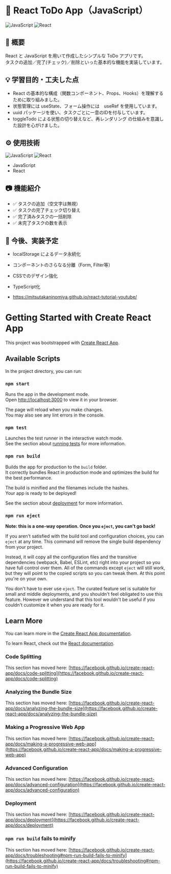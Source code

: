 # 📝 React ToDo App（JavaScript）

![JavaScript](https://img.shields.io/badge/Code-JavaScript-F7DF1E?logo=javascript&logoColor=black)
![React](https://img.shields.io/badge/Library-React-61DAFB?logo=react&logoColor=black)

## 📌 概要

React と JavaScript を用いて作成したシンプルな ToDo アプリです。  
タスクの追加／完了(チェック)／削除といった基本的な機能を実装しています。

## 💡 学習目的・工夫した点

- React の基本的な構成（関数コンポーネント、Props、Hooks）を理解するために取り組みました。
- 状態管理には useState、フォーム操作には　useRef を使用しています。
- uuid パッケージを使い、タスクごとに一意のIDを付与しています。
- toggleTodo による状態の切り替えなど、再レンダリング の仕組みを意識した設計を心がけました。

## ⚙ 使用技術
![JavaScript](https://img.shields.io/badge/Code-JavaScript-F7DF1E?logo=javascript&logoColor=black)
![React](https://img.shields.io/badge/Library-React-61DAFB?logo=react&logoColor=black)
- JavaScript
- React

## 📷 機能紹介

- ✅ タスクの追加（空文字は無視）
- ✅ タスクの完了チェック切り替え
- ✅ 完了済みタスクの一括削除
- ✅ 未完了タスクの数を表示

## 🚀 今後、実装予定

- localStorage によるデータ永続化
- コンポーネントのさらなる分離（Form, Filter等）
- CSSでのデザイン強化
- TypeScript化

- https://mitsutakaninomiya.github.io/react-tutorial-youtube/



# Getting Started with Create React App

This project was bootstrapped with [Create React App](https://github.com/facebook/create-react-app).

## Available Scripts

In the project directory, you can run:

### `npm start`

Runs the app in the development mode.\
Open [http://localhost:3000](http://localhost:3000) to view it in your browser.

The page will reload when you make changes.\
You may also see any lint errors in the console.

### `npm test`

Launches the test runner in the interactive watch mode.\
See the section about [running tests](https://facebook.github.io/create-react-app/docs/running-tests) for more information.

### `npm run build`

Builds the app for production to the `build` folder.\
It correctly bundles React in production mode and optimizes the build for the best performance.

The build is minified and the filenames include the hashes.\
Your app is ready to be deployed!

See the section about [deployment](https://facebook.github.io/create-react-app/docs/deployment) for more information.

### `npm run eject`

**Note: this is a one-way operation. Once you `eject`, you can't go back!**

If you aren't satisfied with the build tool and configuration choices, you can `eject` at any time. This command will remove the single build dependency from your project.

Instead, it will copy all the configuration files and the transitive dependencies (webpack, Babel, ESLint, etc) right into your project so you have full control over them. All of the commands except `eject` will still work, but they will point to the copied scripts so you can tweak them. At this point you're on your own.

You don't have to ever use `eject`. The curated feature set is suitable for small and middle deployments, and you shouldn't feel obligated to use this feature. However we understand that this tool wouldn't be useful if you couldn't customize it when you are ready for it.

## Learn More

You can learn more in the [Create React App documentation](https://facebook.github.io/create-react-app/docs/getting-started).

To learn React, check out the [React documentation](https://reactjs.org/).

### Code Splitting

This section has moved here: [https://facebook.github.io/create-react-app/docs/code-splitting](https://facebook.github.io/create-react-app/docs/code-splitting)

### Analyzing the Bundle Size

This section has moved here: [https://facebook.github.io/create-react-app/docs/analyzing-the-bundle-size](https://facebook.github.io/create-react-app/docs/analyzing-the-bundle-size)

### Making a Progressive Web App

This section has moved here: [https://facebook.github.io/create-react-app/docs/making-a-progressive-web-app](https://facebook.github.io/create-react-app/docs/making-a-progressive-web-app)

### Advanced Configuration

This section has moved here: [https://facebook.github.io/create-react-app/docs/advanced-configuration](https://facebook.github.io/create-react-app/docs/advanced-configuration)

### Deployment

This section has moved here: [https://facebook.github.io/create-react-app/docs/deployment](https://facebook.github.io/create-react-app/docs/deployment)

### `npm run build` fails to minify

This section has moved here: [https://facebook.github.io/create-react-app/docs/troubleshooting#npm-run-build-fails-to-minify](https://facebook.github.io/create-react-app/docs/troubleshooting#npm-run-build-fails-to-minify)
